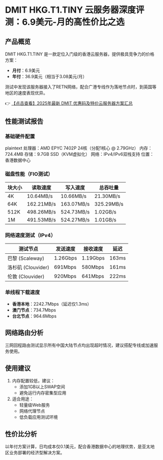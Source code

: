 # DMIT HKG.T1.TINY 云服务器深度评测：6.9美元-月的高性价比之选

## 产品概览
DMIT HKG.T1.TINY 是一款定位入门级的香港云服务器，提供极具竞争力的价格方案：
- **月付**：6.9美元
- **年付**：36.9美元（相当于3.08美元/月）

测试中发现该服务器接入了RETN网络，配合广港专线作为落地节点时，到英国等地区的速度表现优异。

👉 [【点击查看】2025年最新 DMIT 优惠码及特价云服务器方案汇总](https://bit.ly/dmit_coupon)

## 性能测试报告

### 基础硬件配置
plaintext
处理器：AMD EPYC 7402P 24核（分配1核心 @ 2.79GHz）
内存：724.4MB
存储：9.7GB SSD（KVM虚拟化）
网络：IPv4/IPv6双栈支持
位置：香港数据中心

### 磁盘性能（FIO测试）
| 块大小 | 读取速度 | 写入速度 | 总吞吐量 |
|--------|----------|----------|----------|
| 4K     | 10.64MB/s | 10.66MB/s | 21.30MB/s |
| 64K    | 162.21MB/s | 163.07MB/s | 325.29MB/s |
| 512K   | 498.26MB/s | 524.73MB/s | 1.02GB/s |
| 1M     | 491.53MB/s | 524.27MB/s | 1.01GB/s |

### 网络速度测试（IPv4）
| 测试节点           | 发送速度     | 接收速度     | 延迟  |
|--------------------|--------------|--------------|-------|
| 巴黎 (Scaleway)    | 1.26Gbps     | 1.19Gbps     | 163ms |
| 洛杉矶 (Clouvider) | 691Mbps      | 580Mbps      | 161ms |
| 伦敦 (Clouvider)   | 920Mbps      | 641Mbps      | 222ms |

### 单线程下载速度
- **香港本地**：2242.7Mbps（延迟仅1.3ms）
- **澳门节点**：734.7Mbps
- **台北节点**：964.6Mbps

## 网络路由分析
三网回程路由测试显示所有中国大陆节点均出现超时情况，建议搭配专线或加速服务使用。

## 使用建议
1. 内存配置较低，建议：
   - 添加1GB以上SWAP空间
   - 避免运行内存密集型应用
2. 适合用途：
   - 轻量级Web服务
   - 网络代理节点
   - 低负载应用测试环境

## 性价比分析
以年付方案计算，日均成本仅0.1美元，配合香港数据中心的地理优势，是亚太地区业务部署的经济型解决方案。